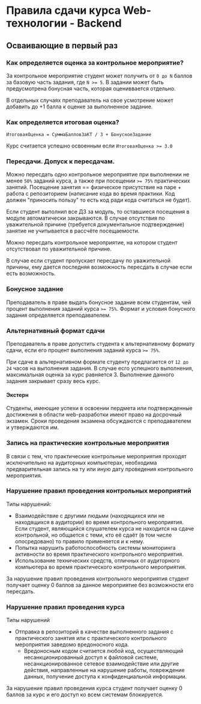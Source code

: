 # Правила сдачи курса Web-технологии - Backend 

## Осваивающие в первый раз
### Как определяется оценка за контрольное мероприятие?
За контрольное мероприятие студент может получить от `0 до N` баллов за базовую часть задания, где `N >= 5`. В задании может быть предусмотрена бонусная часть, которая оцениввается отдельно. 

В отдельных случаях преподаватель на свое усмотрение может добавить до +1 балла к оценке за выполненное задание.

### Как определяется итоговая оценка? 
`ИтоговаяОценка = СуммаБалловЗаКТ / 3 + БонусноеЗадание`

Курс считается успешно освоенным если `ИтоговаяОценка >= 3.0`

### Пересдачи. Допуск к пересдачам. 
Можно пересдать одно контрольное мероприятие при выполнении не менее `50%` заданий курса, а также при посещении `>= 75%` практических занятий.
Посещение занятия == физическое присутствие на паре + работа с репозиторием (написание кода во время практики. Код должен "приносить пользу" то есть код ради кода считаться не будет). 

Если студент выполнил все ДЗ за модуль, то оставшиеся посещения в модуле автоматически закрываются. 
В случае отсутствия по уважительной причине (требуется документальное подтверждение) занятие не учитывается в рассчёте посещаемости. 

Можно пересдать контрольное мероприятие, на котором студент отсутствовал по уважительной причине.

В случае если студент пропускает пересдачу по уважительной причины, ему дается последняя возможность пересдать в случае если есть возможность.

### Бонусное задание
Преподаватель в праве выдать бонусное задание всем студентам, чей процент выполнения заданий курса `>= 75%`. Формат и условия бонусного задания определяется преподавателем.

### Альтернативный формат сдачи
Преподаватель в праве допустить студента к альтернативному формату сдачи, если его процент выполнения заданий курса `>= 75%`.

При сдаче в альтернативном формате студенту предлагается от `12 до 24` часов на выполнения задания. В случае есго успешного выполнения, максимальная оценка за курс равняется 3. Выполнение данного задания закрывает сразу весь курс. 

#### Экстерн
Студенты, имеющие успехи в освоении пердмета или подтвержденные достижения в области web-разработки имеют право на досрочный экзамен. Сроки проведения экзамена обсуждаются с преподавателем и утверждаются им.

### Запись на практические контрольные мероприятия
В связи с тем, что практические контрольные мероприятия проходят исключительно на аудиторных компьютерах, необходима предварительная запись на ту или иную дату проведения контрольного мероприятия.

### Нарушение правил проведения контрольных мероприятий
Типы нарушений:
* Взаимодействие с другими людьми (находящихся или не находящихся в аудитории) во время контрольного мероприятия. Если студент, являющийся слушателем курса не находится на сдаче контрольной, но общается с теми, кто её сдаёт (в том числе опосредовано) то правило применяется и к нему.
* Попытка нарушить работоспособность системы мониторинга активности во время практического контрольного мероприятия.
* Использование технических средств, отличных от аудиторного компьютера во время практического контрольного мероприятия.

За нарушение правил проведения контрольного мероприятия студент получает оценку 0 баллов за данное мероприятие без возможности его пересдать.

### Нарушение правил проведения курса
Типы нарушений
* Отправка в репозиторий в качестве выполненного задания с практического занятия или с практического контрольного мероприятия заведомо вредоносного кода.
    * Вредоносным кодом считается любой код, осуществляющий несанкционированный доступ к файловой системе, несанкционированное сетевое взаимодействие или другие действия, направленные на нарушение работы, повреждение данных, получение доступа к конфиденциальной информации.

За нарушение правил проведения курса студент получает оценку 0 баллов за курс и его доступ ко всем системам блокируется.
